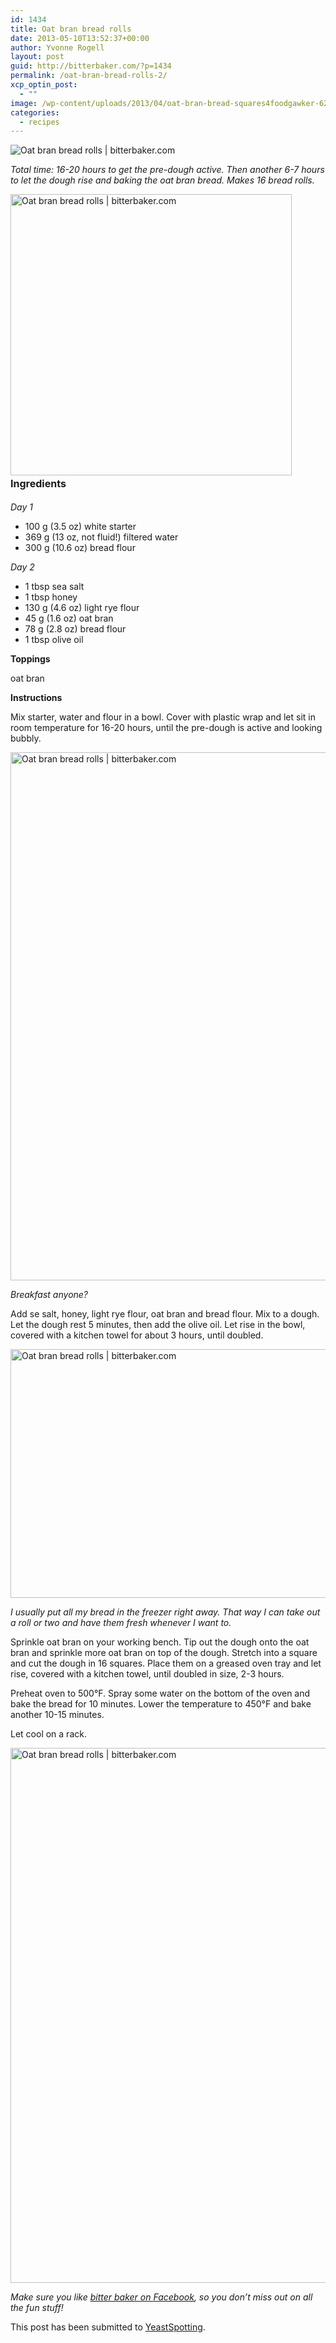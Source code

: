 ```yaml
---
id: 1434
title: Oat bran bread rolls
date: 2013-05-10T13:52:37+00:00
author: Yvonne Rogell
layout: post
guid: http://bitterbaker.com/?p=1434
permalink: /oat-bran-bread-rolls-2/
xcp_optin_post:
  - ""
image: /wp-content/uploads/2013/04/oat-bran-bread-squares4foodgawker-624x623.jpg
categories:
  - recipes
---
```

<p class="recipe-icon">
  <img class="recipe-icon" alt="Oat bran bread rolls | bitterbaker.com" src="http://bitterbaker.com/images/oat-bran-bread-squares1mini.jpg" />
</p>

_Total time: 16-20 hours to get the pre-dough active. Then another 6-7 hours to let the dough rise and baking the oat bran bread. Makes 16 bread rolls._

<img class="pinthis alignright" title="Oat bran bread rolls | bitterbaker.com" alt="Oat bran bread rolls | bitterbaker.com" src="http://bitterbaker.com/images/oat-bran-bread-squares1.jpg" width="450" /><strong style="line-height: 1.714285714; font-size: 1rem;">Ingredients</strong>
  
_Day 1_

  * 100 g (3.5 oz) white starter
  * 369 g (13 oz, not fluid!) filtered water
  * 300 g (10.6 oz) bread flour

 _Day 2_

  * 1 tbsp sea salt
  * 1 tbsp honey
  * 130 g (4.6 oz) light rye flour
  * 45 g (1.6 oz) oat bran
  * 78 g (2.8 oz) bread flour
  * 1 tbsp olive oil

**Toppings**
  
oat bran

**Instructions**
  
Mix starter, water and flour in a bowl. Cover with plastic wrap and let sit in room temperature for 16-20 hours, until the pre-dough is active and looking bubbly.

<img class="pinthis" title="Oat bran bread rolls | bitterbaker.com" alt="Oat bran bread rolls | bitterbaker.com" src="http://bitterbaker.com/images/oat-bran-bread-squares2.jpg" width="600" height="845" />
  
_Breakfast anyone?_

Add se salt, honey, light rye flour, oat bran and bread flour. Mix to a dough. Let the dough rest 5 minutes, then add the olive oil. Let rise in the bowl, covered with a kitchen towel for about 3 hours, until doubled.

<img class="pinthis" title="Oat bran bread rolls | bitterbaker.com" alt="Oat bran bread rolls | bitterbaker.com" src="http://bitterbaker.com/images/oat-bran-bread-squares4.jpg" width="600" height="398" />
  
_I usually put all my bread in the freezer right away. That way I can take out a roll or two and have them fresh whenever I want to._ 

Sprinkle oat bran on your working bench. Tip out the dough onto the oat bran and sprinkle more oat bran on top of the dough. Stretch into a square and cut the dough in 16 squares. Place them on a greased oven tray and let rise, covered with a kitchen towel, until doubled in size, 2-3 hours.

Preheat oven to 500°F. Spray some water on the bottom of the oven and bake the bread for 10 minutes. Lower the temperature to 450°F and bake another 10-15 minutes.

Let cool on a rack.

<img class="pinthis" title="Oat bran bread rolls | bitterbaker.com" alt="Oat bran bread rolls | bitterbaker.com" src="http://bitterbaker.com/images/oat-bran-bread-squares3.jpg" width="600" height="856" />
  
_Make sure you like <a href="https://www.facebook.com/bitterbakerblog" target="_blank">bitter baker on Facebook</a>, so you don&#8217;t miss out on all the fun stuff!_

This post has been submitted to <a title="Yeast Spotting" href="http://www.wildyeastblog.com/category/yeastspotting/" target="_blank">YeastSpotting</a>.